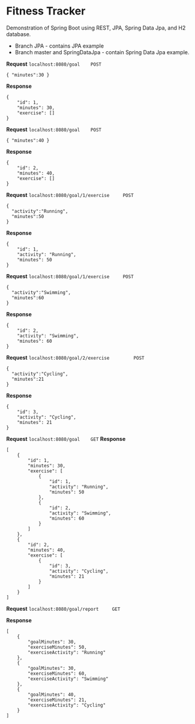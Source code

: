 # Fitness Tracker
Demonstration of Spring Boot using REST, JPA, Spring Data Jpa, and H2 database.

* Branch JPA - contains JPA example
* Branch master and SpringDataJpa - contain Spring Data Jpa example.

 

**Request**
`localhost:8080/goal 	POST`
```
{ "minutes":30 }
```

**Response**
```
{
    "id": 1,
    "minutes": 30,
    "exercise": []
}
```



**Request**
`localhost:8080/goal 	POST`
```
{ "minutes":40 }
```

**Response**
```
{
    "id": 2,
    "minutes": 40,
    "exercise": []
}
```


**Request** 
`localhost:8080/goal/1/exercise		POST`
```
{ 
  "activity":"Running",
  "minutes":50
}
```

**Response**
```
{
    "id": 1,
    "activity": "Running",
    "minutes": 50
}
```


**Request** `localhost:8080/goal/1/exercise		POST`
```
{ 
  "activity":"Swimming",
  "minutes":60
}
```

**Response**
```
{
    "id": 2,
    "activity": "Swimming",
    "minutes": 60
}
```



**Request**
`localhost:8080/goal/2/exercise 		POST`
```
{ 
  "activity":"Cycling",
  "minutes":21
}
```

**Response**
```
{
    "id": 3,
    "activity": "Cycling",
    "minutes": 21
}
```


**Request**
`localhost:8080/goal 	GET`
**Response**
```
[
    {
        "id": 1,
        "minutes": 30,
        "exercise": [
            {
                "id": 1,
                "activity": "Running",
                "minutes": 50
            },
            {
                "id": 2,
                "activity": "Swimming",
                "minutes": 60
            }
        ]
    },
    {
        "id": 2,
        "minutes": 40,
        "exercise": [
            {
                "id": 3,
                "activity": "Cycling",
                "minutes": 21
            }
        ]
    }
]
```



**Request** 
`localhost:8080/goal/report 	GET`

**Response**
```
[
    {
        "goalMinutes": 30,
        "exerciseMinutes": 50,
        "exerciseActivity": "Running"
    },
    {
        "goalMinutes": 30,
        "exerciseMinutes": 60,
        "exerciseActivity": "Swimming"
    },
    {
        "goalMinutes": 40,
        "exerciseMinutes": 21,
        "exerciseActivity": "Cycling"
    }
]
```